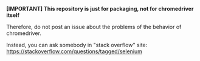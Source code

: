 **[IMPORTANT] This repository is just for packaging, not for chromedriver itself**

Therefore, do not post an issue about the problems of the behavior of chromedriver.

Instead, you can ask somebody in "stack overflow" site: https://stackoverflow.com/questions/tagged/selenium
